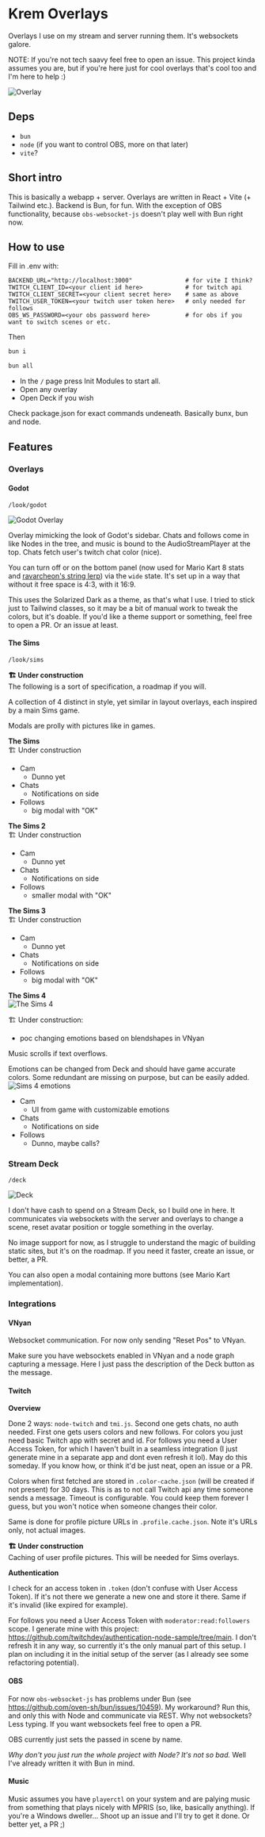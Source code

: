 # Krem Overlays
Overlays I use on my stream and server running them. It's websockets galore.

NOTE: If you're not tech saavy feel free to open an issue. This project kinda assumes you are,
but if you're here just for cool overlays that's cool too and I'm here to help :)

![Overlay](readme-assets/overlay.png)

## Deps

* `bun`
* `node` (if you want to control OBS, more on that later)
* `vite`?


## Short intro
This is basically a webapp + server. Overlays are written in React + Vite (+ Tailwind etc.).
Backend is Bun, for fun. With the exception of OBS functionality, because `obs-websocket-js` doesn't
play well with Bun right now.

## How to use
Fill in .env with:
```
BACKEND_URL="http://localhost:3000"               # for vite I think?
TWITCH_CLIENT_ID=<your client id here>            # for twitch api
TWITCH_CLIENT_SECRET=<your client secret here>    # same as above
TWITCH_USER_TOKEN=<your twitch user token here>   # only needed for follows
OBS_WS_PASSWORD=<your obs password here>          # for obs if you want to switch scenes or etc.
```
Then
```bash
bun i
```
```bash
bun all
```

- In the `/` page press Init Modules to start all.
- Open any overlay
- Open Deck if you wish

Check package.json for exact commands undeneath. Basically bunx, bun and node.

## Features
### Overlays
#### Godot
```
/look/godot
```
![Godot Overlay](readme-assets/godot.gif)

Overlay mimicking the look of Godot's sidebar. Chats and follows come in like Nodes in the tree,
and music is bound to the AudioStreamPlayer at the top. Chats fetch user's twitch chat color (nice).

You can turn off or on the bottom panel (now used for Mario Kart 8 stats and [ravarcheon's string lerp](https://bsky.app/profile/ravarcheon.com/post/3lav6cp7njk2d))
via the `wide` state. It's set up in a way that without it free space is 4:3, with it 16:9.

This uses the Solarized Dark as a theme, as that's what I use. I tried to stick just to Tailwind classes,
so it may be a bit of manual work to tweak the colors, but it's doable.
If you'd like a theme support or something, feel free to open a PR. Or an issue at least.

#### The Sims
```
/look/sims
```
**🏗️ Under construction**  
The following is a sort of specification, a roadmap if you will.

A collection of 4 distinct in style, yet similar in layout overlays, each inspired by a main Sims game.

Modals are prolly with pictures like in games.

**The Sims**  
🏗️ Under construction

- Cam
  - Dunno yet
- Chats
  - Notifications on side
- Follows
  - big modal with "OK"

**The Sims 2**  
🏗️ Under construction

- Cam
  - Dunno yet
- Chats
  - Notifications on side
- Follows
  - smaller modal with "OK"
  
**The Sims 3**  
🏗️ Under construction

- Cam
  - Dunno yet
- Chats
  - Notifications on side
- Follows
  - big modal with "OK"

**The Sims 4**  
![The Sims 4](readme-assets/sims4.png)

🏗️ Under construction:  
- poc changing emotions based on blendshapes in VNyan

Music scrolls if text overflows.

Emotions can be changed from Deck and should have game accurate colors.
Some redundant are missing on purpose, but can be easily added.
![Sims 4 emotions](readme-assets/deck-emotions.png)

- Cam
  - UI from game with customizable emotions
- Chats
  - Notifications on side
- Follows
  - Dunno, maybe calls?

### Stream Deck
```
/deck
```
![Deck](readme-assets/deck.png)

I don't have cash to spend on a Stream Deck, so I build one in here. It communicates via websockets
with the server and overlays to change a scene, reset avatar position or toggle something in the overlay.

No image support for now, as I struggle to understand the magic of building static sites, but it's on
the roadmap. If you need it faster, create an issue, or better, a PR.

You can also open a modal containing more buttons (see Mario Kart implementation).

### Integrations

#### VNyan
Websocket communication. For now only sending "Reset Pos" to VNyan.

Make sure you have websockets enabled in VNyan and a node graph capturing a message. Here I just pass
the description of the Deck button as the message.

#### Twitch
**Overview**

Done 2 ways: `node-twitch` and `tmi.js`. Second one gets chats, no auth needed. First one gets users colors
and new follows. For colors you just need basic Twitch app with secret and id. For follows you need a User Access Token, for which I haven't built in a seamless integration (I just
generate mine in a separate app and dont even refresh it lol). May do this someday. If you know how,
or think it'd be just neat, open an issue or a PR.

Colors when first fetched are stored in `.color-cache.json` (will be created if not present) for 30 days. This is as to not call Twitch api any time
someone sends a message. Timeout is configurable. You could keep them forever I guess, but you won't notice when someone changes their color.

Same is done for profile picture URLs in `.profile.cache.json`. Note it's URLs only, not actual images.

**🏗️ Under construction**  
Caching of user profile pictures. This will be needed for Sims overlays.

**Authentication**

I check for an access token in `.token` (don't confuse with User Access Token). If it's not there
we generate a new one and store it there. Same if it's invalid (like expired for example).

For follows you need a User Access Token with `moderator:read:followers` scope. I generate mine with this project: https://github.com/twitchdev/authentication-node-sample/tree/main.
I don't refresh it in any way, so currently it's the only manual part of this setup. I plan on including
it in the initial setup of the server (as I already see some refactoring potential).


#### OBS
For now `obs-websocket-js` has problems under Bun (see https://github.com/oven-sh/bun/issues/10459).
My workaround? Run this, and only this with Node and communicate via REST. Why not websockets? Less typing.
If you want websockets feel free to open a PR.

OBS currently just sets the passed in scene by name.

*Why don't you just run the whole project with Node? It's not so bad.*
Well I've already written it with Bun in mind.

#### Music
Music assumes you have `playerctl` on your system and are palying music from something that plays nicely
with MPRIS (so, like, basically anything). If you're a Windows dweller... Shoot up an issue and I'll try
to get it done. Or better yet, a PR ;)
